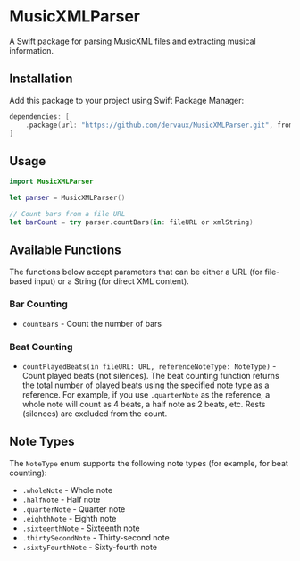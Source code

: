 # MusicXMLParser

A Swift package for parsing MusicXML files and extracting musical information.

## Installation

Add this package to your project using Swift Package Manager:

```swift
dependencies: [
    .package(url: "https://github.com/dervaux/MusicXMLParser.git", from: "1.0.0")
]
```

## Usage

```swift
import MusicXMLParser

let parser = MusicXMLParser()

// Count bars from a file URL
let barCount = try parser.countBars(in: fileURL or xmlString)

```

## Available Functions

The functions below accept parameters that can be either a URL (for file-based input) or a String (for direct XML content).

### Bar Counting
- `countBars` - Count the number of bars

### Beat Counting
- `countPlayedBeats(in fileURL: URL, referenceNoteType: NoteType)` - Count played beats (not silences). The beat counting function returns the total number of played beats using the specified note type as a reference. For example, if you use `.quarterNote` as the reference, a whole note will count as 4 beats, a half note as 2 beats, etc. Rests (silences) are excluded from the count.

## Note Types

The `NoteType` enum supports the following note types (for example, for beat counting):

- `.wholeNote` - Whole note
- `.halfNote` - Half note
- `.quarterNote` - Quarter note
- `.eighthNote` - Eighth note
- `.sixteenthNote` - Sixteenth note
- `.thirtySecondNote` - Thirty-second note
- `.sixtyFourthNote` - Sixty-fourth note

